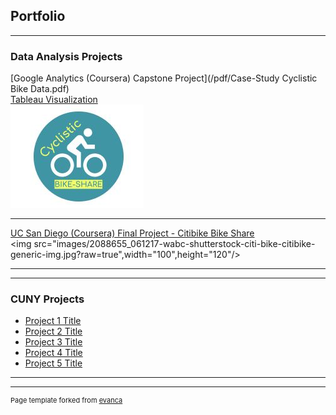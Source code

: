 ## Portfolio

---

### Data Analysis Projects

[Google Analytics (Coursera) Capstone Project](/pdf/Case-Study Cyclistic Bike Data.pdf)
<br>
[Tableau Visualization](https://public.tableau.com/app/profile/john.k.hancock/viz/Google_Capstone_16352021800480/Presentation)
<br>
<img src="images/Cyclistic.JPG?raw=true"/>

---
[UC San Diego (Coursera) Final Project - Citibike Bike Share]()
<br>
<img src="images/2088655_061217-wabc-shutterstock-citi-bike-citibike-generic-img.jpg?raw=true",width="100",height="120"/>

---


---

### CUNY Projects

- [Project 1 Title](http://example.com/)
- [Project 2 Title](http://example.com/)
- [Project 3 Title](http://example.com/)
- [Project 4 Title](http://example.com/)
- [Project 5 Title](http://example.com/)

---




---
<p style="font-size:11px">Page template forked from <a href="https://github.com/evanca/quick-portfolio">evanca</a></p>
<!-- Remove above link if you don't want to attibute -->
